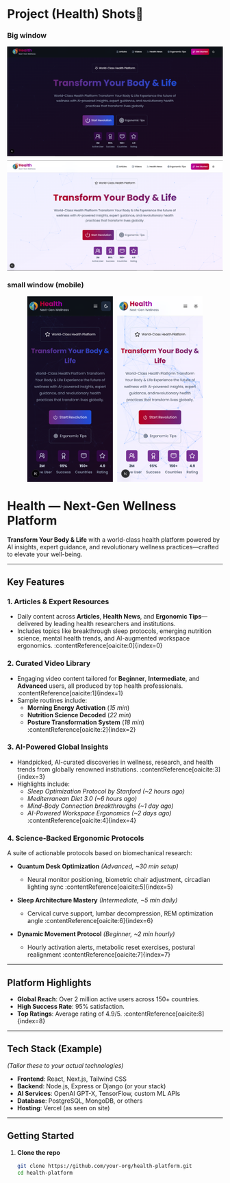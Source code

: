 # Project (Health) Shots📸
### Big window

<div style="flex-direction:column;display:flex;justify-content:center;align-items:center;gap:10px">
    <img alt="dark-shot" src="https://github.com/ParsaProg/Health/blob/main/public/images/dark-shot.png?raw=true"/>
    <img alt="light-shot" src="https://github.com/ParsaProg/Health/blob/main/public/images/light-shot.png?raw=true"/>
</div>

### small window (mobile)
<div style="flex-direction:row;display:flex;justify-content:center;align-items:center;gap:10px">
    <img width="200px" alt="android-dark-shot" src="https://github.com/ParsaProg/Health/blob/main/public/images/android-dark-shot.png?raw=true"/>
    <img width="200px" alt="android-light-shot" src="https://github.com/ParsaProg/Health/blob/main/public/images/android-light-shot.png?raw=true"/>
</div>

# Health — Next-Gen Wellness Platform

**Transform Your Body & Life** with a world-class health platform powered by AI insights, expert guidance, and revolutionary wellness practices—crafted to elevate your well-being.

---

## Key Features

### 1. Articles & Expert Resources

- Daily content across **Articles**, **Health News**, and **Ergonomic Tips**—delivered by leading health researchers and institutions.
- Includes topics like breakthrough sleep protocols, emerging nutrition science, mental health trends, and AI-augmented workspace ergonomics. :contentReference[oaicite:0]{index=0}

### 2. Curated Video Library

- Engaging video content tailored for **Beginner**, **Intermediate**, and **Advanced** users, all produced by top health professionals. :contentReference[oaicite:1]{index=1}
- Sample routines include:
  - **Morning Energy Activation** (_15 min_)
  - **Nutrition Science Decoded** (_22 min_)
  - **Posture Transformation System** (_18 min_) :contentReference[oaicite:2]{index=2}

### 3. AI-Powered Global Insights

- Handpicked, AI-curated discoveries in wellness, research, and health trends from globally renowned institutions. :contentReference[oaicite:3]{index=3}
- Highlights include:
  - _Sleep Optimization Protocol by Stanford (~2 hours ago)_
  - _Mediterranean Diet 3.0 (~6 hours ago)_
  - _Mind-Body Connection breakthroughs (~1 day ago)_
  - _AI-Powered Workspace Ergonomics (~2 days ago)_ :contentReference[oaicite:4]{index=4}

### 4. Science-Backed Ergonomic Protocols

A suite of actionable protocols based on biomechanical research:

- **Quantum Desk Optimization** _(Advanced, ~30 min setup)_

  - Neural monitor positioning, biometric chair adjustment, circadian lighting sync :contentReference[oaicite:5]{index=5}

- **Sleep Architecture Mastery** _(Intermediate, ~5 min daily)_

  - Cervical curve support, lumbar decompression, REM optimization angle :contentReference[oaicite:6]{index=6}

- **Dynamic Movement Protocol** _(Beginner, ~2 min hourly)_
  - Hourly activation alerts, metabolic reset exercises, postural realignment :contentReference[oaicite:7]{index=7}

---

## Platform Highlights

- **Global Reach**: Over 2 million active users across 150+ countries.
- **High Success Rate**: 95% satisfaction.
- **Top Ratings**: Average rating of 4.9/5. :contentReference[oaicite:8]{index=8}

---

## Tech Stack (Example)

_(Tailor these to your actual technologies)_

- **Frontend**: React, Next.js, Tailwind CSS
- **Backend**: Node.js, Express or Django (or your stack)
- **AI Services**: OpenAI GPT-X, TensorFlow, custom ML APIs
- **Database**: PostgreSQL, MongoDB, or others
- **Hosting**: Vercel (as seen on site)

---

## Getting Started

1. **Clone the repo**
   ```bash
   git clone https://github.com/your-org/health-platform.git
   cd health-platform
   ```
